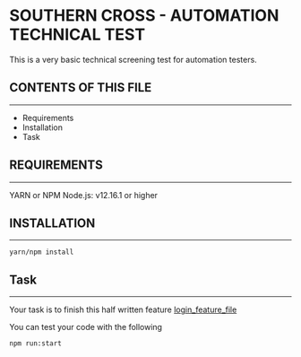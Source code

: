 # SOUTHERN CROSS - AUTOMATION TECHNICAL TEST

This is a very basic technical screening test for automation testers.
## CONTENTS OF THIS FILE
___
 * Requirements
 * Installation
 * Task


## REQUIREMENTS
___
YARN or NPM 
Node.js: v12.16.1 or higher

## INSTALLATION
___
```
yarn/npm install
```

## Task
___
Your task is to finish this half written feature [login_feature_file](src/features/authentication/happyPath/authenticationHappyPath.feature) 

You can test your code with the following
```
npm run:start
```

